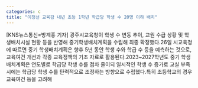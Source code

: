 ```yaml
---
categories: c
title: "이정선 교육감 내년 초등 1학년 학급당 학생 수 20명 이하 배치"
---
```

[KNS뉴스통신=방계홍 기자] 광주시교육청이 학생 수 변동 추이, 교원 수급 상황 및 학생배치시설 현황 등을 반영해 중기학생배치계획을 수립해 최종 확정했다.26일 시교육청에 따르면 중기 학생배치계획은 향후 5년 동안 학생 수와 학급 수 등을 예측하는 것으로, 교육여건 개선과 각종 교육정책의 기초 자료로 활용된다.2023~2027학년도 중기 학생배치계획은 연도별로 학급당 학생 수를 점차 줄이되 일시적인 학생 수 증가로 교실 부족 시에는 학급당 학생 수를 탄력적으로 조정하는 방향으로 수립했다.특히 초등학교의 경우 교육여건 등을 고려해